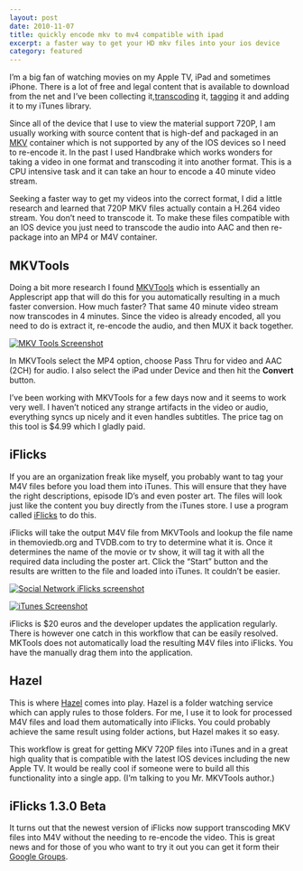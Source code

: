 ```yaml
---
layout: post
date: 2010-11-07
title: quickly encode mkv to mv4 compatible with ipad
excerpt: a faster way to get your HD mkv files into your ios device
category: featured
---
```

I’m a big fan of watching movies on my Apple TV, iPad and sometimes iPhone.  There is a lot of free and legal content that is available to download from the net and I’ve been collecting it,[transcoding][] it, [tagging][] it and adding it to my iTunes library.

Since all of the device that I use to view the material support 720P, I am usually working with source content that is high-def and packaged in an [MKV][] container which is not supported by any of the IOS devices so I need to re-encode it.  In the past I used Handbrake which works wonders for taking a video in one format and transcoding it into another format.  This is a CPU intensive task and it can take an hour to encode a 40 minute video stream.

Seeking a faster way to get my videos into the correct format, I did a little research and learned that 720P MKV files actually contain a H.264 video stream.  You don’t need to transcode it.  To make these files compatible with an IOS device you just need to transcode the audio into AAC and then re-package into an MP4 or M4V container.

## MKVTools
Doing a bit more research I found [MKVTools][] which is essentially an Applescript app that will do this for you automatically resulting in a much faster conversion.  How much faster?  That same 40 minute video stream now transcodes in 4 minutes.  Since the video is already encoded, all you need to do is extract it, re-encode the audio, and then MUX it back together.

[![MKV Tools Screenshot][MKVToolsScreen]][MKVToolsScreen]

In MKVTools select the MP4 option, choose Pass Thru for video and AAC (2CH) for audio.  I also select the iPad under Device and then hit the **Convert** button.
	
I’ve been working with MKVTools for a few days now and it seems to work very well.  I haven’t noticed any strange artifacts in the video or audio, everything syncs up nicely and it even handles subtitles.  The price tag on this tool is $4.99 which I gladly paid.

## iFlicks
If you are an organization freak like myself, you probably want to tag your M4V files before you load them into iTunes.  This will ensure that they have the right descriptions, episode ID’s and even poster art.  The files will look just like the content you buy directly from the iTunes store.  I use a program called [iFlicks][] to do this.

iFlicks will take the output M4V file from MKVTools and lookup the file name in themoviedb.org and TVDB.com to try to determine what it is.  Once it determines the name of the movie or tv show, it will tag it with all the required data including the poster art.  Click the “Start” button and the results are written to the file and loaded into iTunes.  It couldn’t be easier.

[![Social Network iFlicks screenshot][SocialImage]][SocialImage]

[![iTunes Screenshot][iTunes]][iTunes]

iFlicks is $20 euros and the developer updates the application regularly.  There is however one catch in this workflow that can be easily resolved.  MKTools does not automatically load the resulting M4V files into iFlicks.  You have the manually drag them into the application.

## Hazel
This is where [Hazel][] comes into play.  Hazel is a folder watching service which can apply rules to those folders.  For me, I use it to look for processed M4V files and load them automatically into iFlicks.  You could probably achieve the same result using folder actions, but Hazel makes it so easy.

This workflow is great for getting MKV 720P files into iTunes and in a great high quality that is compatible with the latest IOS devices including the new Apple TV.  It would be really cool if someone were to build all this functionality into a single app.  (I’m talking to you Mr. MKVTools author.)

## iFlicks 1.3.0 Beta
It turns out that the newest version of iFlicks now support transcoding MKV files into M4V without the needing to re-encode the video.  This is great news and for those of you who want to try it out you can get it form their [Google Groups][].

[transcoding]:http://en.wikipedia.org/wiki/Transcoding
[tagging]:http://joshkerr.com/2010/04/21/use-iflicks-to-add-meta-data-to-your-movies
[MKV]:http://en.wikipedia.org/wiki/Matroska
[MKVTools]:http://www.emmgunn.com/mokgvm2dvd/mokgvmhome.html
[MKVToolsScreen]:http://joshkerr.s3.amazonaws.com/wp-content/uploads/MKVtools.png
[iFlicks]:http://www.iflicksapp.com/
[SocialImage]:http://joshkerr.s3.amazonaws.com/wp-content/uploads/The.Social.Network.2010.DvdScr.Xvid.AC3-THC.avi.png
[iTunes]:http://joshkerr.s3.amazonaws.com/wp-content/uploads/iTunes.png
[Hazel]:http://www.noodlesoft.com/hazel.php
[Google Groups]:href="http://groups.google.com/group/iflicks/browse_thread/thread/d10236fd31cd87f7